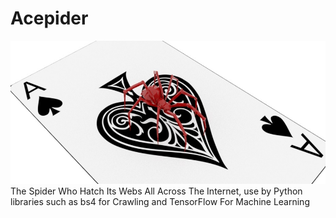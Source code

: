 # Acepider
![alt text](https://github.com/masoudQashqaei/Acepider/blob/master/acepider.jpg)
The Spider Who Hatch Its Webs All Across The Internet, use by  Python libraries such as bs4 for Crawling and TensorFlow For Machine Learning
